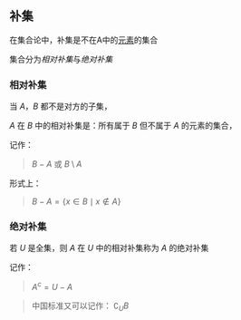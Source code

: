 ## 补集

在集合论中，补集是不在A中的[元素][Element]的集合

集合分为*相对补集*与*绝对补集*

### 相对补集
当 $A$，$B$ 都不是对方的子集，

$A$ 在 $B$ 中的相对补集是：所有属于 $B$ 但不属于 $A$ 的元素的集合，

记作：

> $B - A$ 或 $B \setminus A$

 形式上：

> $B - A = \{x \in B \mid x \notin A \}$

### 绝对补集

若 $U$ 是全集，则 $A$ 在 $U$ 中的相对补集称为 $A$ 的绝对补集

记作：

> $A^c = U - A$

> 中国标准又可以记作：
> $\complement_{U}B$

<!-- end of file -->

[Element]: TODO
